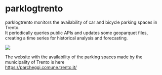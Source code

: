 # parklogtrento
parklogtrento monitors the availability of car and bicycle parking spaces in Trento. \
It periodically queries public APIs and updates some geoparquet files, creating a time series for historical analysis and forecasting.

![](https://napo.github.io/parklogtrento/images/logo.svg)

The website with the availability of the parking spaces made by the municipality of Trento is here\
https://parcheggi.comune.trento.it/
